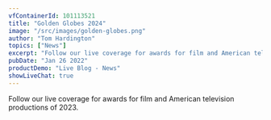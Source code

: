 ```yaml
---
vfContainerId: 101113521
title: "Golden Globes 2024"
image: "/src/images/golden-globes.png"
author: "Tom Hardington"
topics: ["News"]
excerpt: "Follow our live coverage for awards for film and American television productions of 2023."
pubDate: "Jan 26 2022"
productDemo: "Live Blog - News"
showLiveChat: true
---
```


Follow our live coverage for awards for film and American television productions of 2023.

<div class="viafoura">
  <vf-live-blog></vf-live-blog>
</div>
